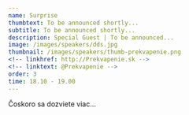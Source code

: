 ```yaml
---
name: Surprise
thumbtext: To be announced shortly... 
subtitle: To be announced shortly... 
description: Special Guest | To be announced...
image: /images/speakers/dds.jpg
thumbnail: /images/speakers/thumb-prekvapenie.png
<!-- linkhref: http://Prekvapenie.sk -->
<!-- linktext: @Prekvapenie -->
order: 3
time: 18.10 - 19.00
---
```


Čoskoro sa dozviete viac…